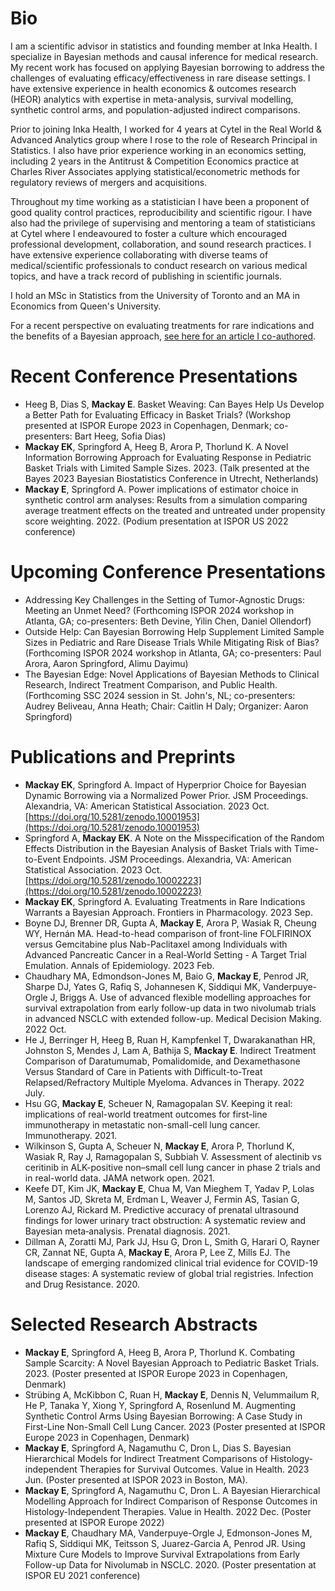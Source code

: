 # Bio

I am a scientific advisor in statistics and founding member at Inka Health. I specialize in Bayesian methods and causal inference for medical research. My recent work has focused on applying Bayesian borrowing to address the challenges of evaluating efficacy/effectiveness in rare disease settings. I have extensive experience in health economics & outcomes research (HEOR) analytics with expertise in meta-analysis, survival modelling, synthetic control arms, and population-adjusted indirect comparisons.

Prior to joining Inka Health, I worked for 4 years at Cytel in the Real World & Advanced Analytics group where I rose to the role of Research Principal in Statistics. I also have prior experience working in an economics setting, including 2 years in the Antitrust & Competition Economics practice at Charles River Associates applying statistical/econometric methods for regulatory reviews of mergers and acquisitions.

Throughout my time working as a statistician I have been a proponent of good quality control practices, reproducibility and scientific rigour. I have also had the privilege of supervising and mentoring a team of statisticians at Cytel where I endeavoured to foster a culture which encouraged professional development, collaboration, and sound research practices. I have extensive experience collaborating with diverse teams of medical/scientific professionals to conduct research on various medical topics, and have a track record of publishing in scientific journals.

I hold an MSc in Statistics from the University of Toronto and an MA in Economics from Queen's University.

For a recent perspective on evaluating treatments for rare indications and the benefits of a Bayesian approach, [see here for an article I co-authored](https://www.frontiersin.org/journals/pharmacology/articles/10.3389/fphar.2023.1249611/full).

# Recent Conference Presentations

- Heeg B, Dias S, **Mackay E**. Basket Weaving: Can Bayes Help Us Develop a Better Path for Evaluating Efficacy in Basket Trials? (Workshop presented at ISPOR Europe 2023 in Copenhagen, Denmark; co-presenters: Bart Heeg, Sofia Dias)
- **Mackay EK**, Springford A, Heeg B, Arora P, Thorlund K. A Novel Information Borrowing Approach for Evaluating Response in Pediatric Basket Trials with Limited Sample Sizes. 2023. (Talk presented at the Bayes 2023 Bayesian Biostatistics Conference in Utrecht, Netherlands)
- **Mackay E**, Springford A. Power implications of estimator choice in synthetic control arm analyses: Results from a simulation comparing average treatment effects on the treated and untreated under propensity score weighting. 2022. (Podium presentation at ISPOR US 2022 conference)

# Upcoming Conference Presentations

- Addressing Key Challenges in the Setting of Tumor-Agnostic Drugs: Meeting an Unmet Need? (Forthcoming ISPOR 2024 workshop in Atlanta, GA; co-presenters: Beth Devine, Yilin Chen, Daniel Ollendorf)
- Outside Help: Can Bayesian Borrowing Help Supplement Limited Sample Sizes in Pediatric and Rare Disease Trials While Mitigating Risk of Bias? (Forthcoming ISPOR 2024 workshop in Atlanta, GA; co-presenters: Paul Arora, Aaron Springford, Alimu Dayimu)
- The Bayesian Edge: Novel Applications of Bayesian Methods to Clinical Research, Indirect Treatment Comparison, and Public Health. (Forthcoming SSC 2024 session in St. John's, NL; co-presenters: Audrey Beliveau, Anna Heath; Chair: Caitlin H Daly; Organizer: Aaron Springford)

# Publications and Preprints

- **Mackay EK**, Springford A. Impact of Hyperprior Choice for Bayesian Dynamic Borrowing via a Normalized Power Prior. JSM Proceedings. Alexandria, VA: American Statistical Association. 2023 Oct. [https://doi.org/10.5281/zenodo.10001953](https://doi.org/10.5281/zenodo.10001953)
- Springford A, **Mackay EK**. A Note on the Misspecification of the Random Effects Distribution in the Bayesian Analysis of Basket Trials with Time-to-Event Endpoints. JSM Proceedings. Alexandria, VA: American Statistical Association. 2023 Oct. [https://doi.org/10.5281/zenodo.10002223](https://doi.org/10.5281/zenodo.10002223)
- **Mackay EK**, Springford A. Evaluating Treatments in Rare Indications Warrants a Bayesian Approach. Frontiers in Pharmacology. 2023 Sep.
- Boyne DJ, Brenner DR, Gupta A, **Mackay E**, Arora P, Wasiak R, Cheung WY, Hernán MA. Head-to-head comparison of front-line FOLFIRINOX versus Gemcitabine plus Nab-Paclitaxel among Individuals with Advanced Pancreatic Cancer in a Real-World Setting - A Target Trial Emulation. Annals of Epidemiology. 2023 Feb.
- Chaudhary MA, Edmondson-Jones M, Baio G, **Mackay E**, Penrod JR, Sharpe DJ, Yates G, Rafiq S, Johannesen K, Siddiqui MK, Vanderpuye-Orgle J, Briggs A. Use of advanced flexible modelling approaches for survival extrapolation from early follow-up data in two nivolumab trials in advanced NSCLC with extended follow-up. Medical Decision Making. 2022 Oct.
- He J, Berringer H, Heeg B, Ruan H, Kampfenkel T, Dwarakanathan HR, Johnston S, Mendes J, Lam A, Bathija S, **Mackay E**. Indirect Treatment Comparison of Daratumumab, Pomalidomide, and Dexamethasone Versus Standard of Care in Patients with Difficult-to-Treat Relapsed/Refractory Multiple Myeloma. Advances in Therapy. 2022 July.
- Hsu GG, **Mackay E**, Scheuer N, Ramagopalan SV. Keeping it real: implications of real-world treatment outcomes for first-line immunotherapy in metastatic non-small-cell lung cancer. Immunotherapy. 2021.
- Wilkinson S, Gupta A, Scheuer N, **Mackay E**, Arora P, Thorlund K, Wasiak R, Ray J, Ramagopalan S, Subbiah V. Assessment of alectinib vs ceritinib in ALK-positive non–small cell lung cancer in phase 2 trials and in real-world data. JAMA network open. 2021.
- Keefe DT, Kim JK, **Mackay E**, Chua M, Van Mieghem T, Yadav P, Lolas M, Santos JD, Skreta M, Erdman L, Weaver J, Fermin AS, Tasian G, Lorenzo AJ, Rickard M. Predictive accuracy of prenatal ultrasound findings for lower urinary tract obstruction: A systematic review and Bayesian meta‐analysis. Prenatal diagnosis. 2021.
- Dillman A, Zoratti MJ, Park JJ, Hsu G, Dron L, Smith G, Harari O, Rayner CR, Zannat NE, Gupta A, **Mackay E**, Arora P, Lee Z, Mills EJ. The landscape of emerging randomized clinical trial evidence for COVID-19 disease stages: A systematic review of global trial registries. Infection and Drug Resistance. 2020.

# Selected Research Abstracts

- **Mackay E**, Springford A, Heeg B, Arora P, Thorlund K. Combating Sample Scarcity: A Novel Bayesian Approach to Pediatric Basket Trials. 2023. (Poster presented at ISPOR Europe 2023 in Copenhagen, Denmark)
- Strübing A, McKibbon C, Ruan H, **Mackay E**, Dennis N, Velummailum R, He P, Tanaka Y, Xiong Y, Springford A, Rosenlund M. Augmenting Synthetic Control Arms Using Bayesian Borrowing: A Case Study in First-Line Non-Small Cell Lung Cancer. 2023 (Poster presented at ISPOR Europe 2023 in Copenhagen, Denmark)
- **Mackay E**, Springford A, Nagamuthu C, Dron L, Dias S. Bayesian Hierarchical Models for Indirect Treatment Comparisons of Histology-independent Therapies for Survival Outcomes. Value in Health. 2023 Jun. (Poster presented at ISPOR 2023 in Boston, MA).
- **Mackay E**, Springford A, Nagamuthu C, Dron L. A Bayesian Hierarchical Modelling Approach for Indirect Comparison of Response Outcomes in Histology-Independent Therapies. Value in Health. 2022 Dec. (Poster presented at ISPOR Europe 2022)
- **Mackay E**, Chaudhary MA, Vanderpuye-Orgle J, Edmonson-Jones M, Rafiq S, Siddiqui MK, Teitsson S, Juarez-Garcia A, Penrod JR. Using Mixture Cure Models to Improve Survival Extrapolations from Early Follow-up Data for Nivolumab in NSCLC. 2020. (Poster presentation at ISPOR EU 2021 conference)
